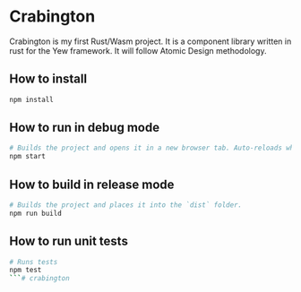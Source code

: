 # Crabington

Crabington is my first Rust/Wasm project. It is a component library written in rust for the Yew framework. It will follow Atomic Design methodology.

## How to install

```sh
npm install
```

## How to run in debug mode

```sh
# Builds the project and opens it in a new browser tab. Auto-reloads when the project changes.
npm start
```

## How to build in release mode

```sh
# Builds the project and places it into the `dist` folder.
npm run build
```

## How to run unit tests

```sh
# Runs tests
npm test
```# crabington
